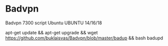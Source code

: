# Badvpn
Badvpn 7300 script Ubuntu
 UBUNTU 14/16/18
 
 apt-get update && apt-get upgrade && wget https://github.com/buklaisvas/Badvpn/blob/master/badup && bash badupd
